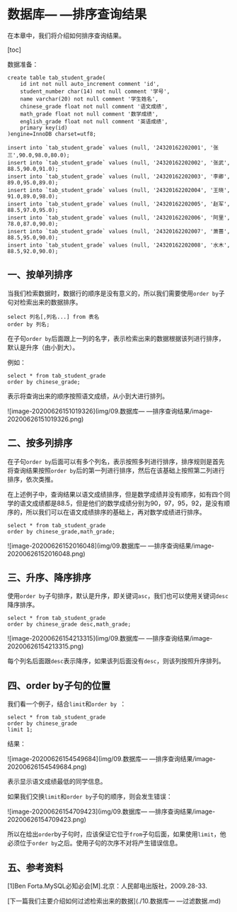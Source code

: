# 数据库— —排序查询结果

在本章中，我们将介绍如何排序查询结果。

[toc]

数据准备：

```mysql
create table tab_student_grade(
    id int not null auto_increment comment 'id',
    student_number char(14) not null comment '学号',
    name varchar(20) not null comment '学生姓名',
    chinese_grade float not null comment '语文成绩',
    math_grade float not null comment '数学成绩',
    english_grade float not null comment '英语成绩',
	primary key(id)
)engine=InnoDB charset=utf8;

insert into `tab_student_grade` values (null, '24320162202001', '张三',90.0,98.0,80.0);
insert into `tab_student_grade` values (null, '24320162202002', '张武', 88.5,90.0,91.0);
insert into `tab_student_grade` values (null, '24320162202003', '李卿', 89.0,95.0,89.0);
insert into `tab_student_grade` values (null, '24320162202004', '王晓', 91.0,89.0,98.0);
insert into `tab_student_grade` values (null, '24320162202005', '赵军', 88.5,97.0,95.0);
insert into `tab_student_grade` values (null, '24320162202006', '阿里', 78.0,87.0,90.0);
insert into `tab_student_grade` values (null, '24320162202007', '萧蔷', 88.5,95.0,90.0);
insert into `tab_student_grade` values (null, '24320162202008', '水木', 88.5,92.0,90.0);
```



## 一、按单列排序

当我们检索数据时，数据行的顺序是没有意义的，所以我们需要使用`order by`子句对检索出来的数据排序。

```mysql
select 列名[,列名...] from 表名 
order by 列名;
```

在子句`order by`后面跟上一列的名字，表示检索出来的数据根据该列进行排序，默认是升序（由小到大）。

例如：

```mysql
select * from tab_student_grade
order by chinese_grade;
```

表示将查询出来的顺序按照语文成绩，从小到大进行排列。

![image-20200626151019326](img/09.数据库— —排序查询结果/image-20200626151019326.png)



## 二、按多列排序

在子句`order by`后面可以有多个列名，表示按照多列进行排序，排序规则是首先将查询结果按照`order by`后的第一列进行排序，然后在该基础上按照第二列进行排序，依次类推。

在上述例子中，查询结果以语文成绩排序，但是数学成绩并没有顺序，如有四个同学的语文成绩都是88.5，但是他们的数学成绩分别为90，97，95，92，是没有顺序的，所以我们可以在语文成绩排序的基础上，再对数学成绩进行排序。

```mysql
select * from tab_student_grade
order by chinese_grade,math_grade;
```

![image-20200626152016048](img/09.数据库— —排序查询结果/image-20200626152016048.png)



## 三、升序、降序排序

使用`order by`子句排序，默认是升序，即关键词`asc`，我们也可以使用关键词`desc`降序排序。

```mysql
select * from tab_student_grade
order by chinese_grade desc,math_grade;
```

![image-20200626154213315](img/09.数据库— —排序查询结果/image-20200626154213315.png)

每个列名后面跟`desc`表示降序，如果该列后面没有`desc`，则该列按照升序排列。



## 四、order by子句的位置

我们看一个例子，结合`limit`和`order by `：

```mysql
select * from tab_student_grade
order by chinese_grade
limit 1;
```

结果：

![image-20200626154549684](img/09.数据库— —排序查询结果/image-20200626154549684.png)

表示显示语文成绩最低的同学信息。

如果我们交换`limit`和`order by`子句的顺序，则会发生错误：

![image-20200626154709423](img/09.数据库— —排序查询结果/image-20200626154709423.png)

所以在给出`order`by子句时，应该保证它位于`from`子句后面，如果使用`limit`，他必须位于`order by`之后。使用子句的次序不对将产生错误信息。



## 五、参考资料

[1]Ben Forta.MySQL必知必会[M].北京：人民邮电出版社，2009.28-33.



[下一篇我们主要介绍如何过滤检索出来的数据](./10.数据库— —过滤数据.md)

